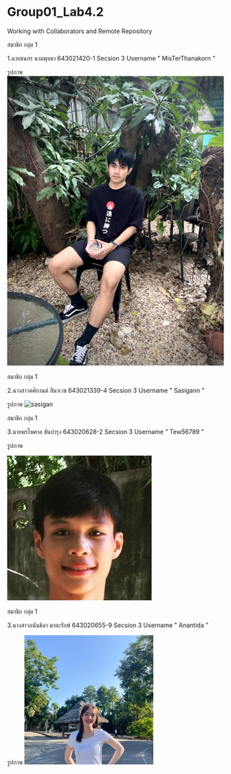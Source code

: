 # Group01_Lab4.2
Working with Collaborators and Remote Repository

สมาชิก กลุ่ม 1

1.นายธนกร นามพุทธา 643021420-1 Secsion 3 Username " MisTerThanakorn "

รูปภาพ ![MisTerThanakorn](./media/Thanakorn.jpg)

สมาชิก กลุ่ม 1

2.นางสาวศศิกานต์ สีนาเวช 643021339-4 Secsion 3 Username " Sasigann "

รูปภาพ ![sasigan](https://github.com/MisTerThanakorn/Group01_Lab4.2/assets/137757344/d43c7446-23bd-4891-9ff3-a9170303aadb)

สมาชิก กลุ่ม 1

3.นายพรไพศาล ขันบำรุง 643020628-2 Secsion 3 Username " Tew56789 "

รูปภาพ

![pornpaisan.k](./media/pornpaisan.jpg)

สมาชิก กลุ่ม 1

3.นางสาวอนันธิดา มาตะรักษ์ 643020655-9 Secsion 3 Username " Anantida "

รูปภาพ
<img src="https://github.com/MisTerThanakorn/Group01_Lab4.2/blob/main/media/Anantida.jpg" width="300">  



